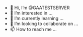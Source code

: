 - 👋 Hi, I’m @GAATESTSERVER
- 👀 I’m interested in ...
- 🌱 I’m currently learning ...
- 💞️ I’m looking to collaborate on ...
- 📫 How to reach me ...

<!---
GAATESTSERVER/GAATESTSERVER is a ✨ special ✨ repository because its `README.md` (this file) appears on your GitHub profile.
You can click the Preview link to take a look at your changes.
--->
